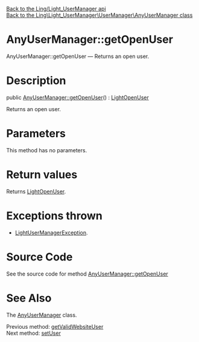 [Back to the Ling/Light_UserManager api](https://github.com/lingtalfi/Light_UserManager/blob/master/doc/api/Ling/Light_UserManager.md)<br>
[Back to the Ling\Light_UserManager\UserManager\AnyUserManager class](https://github.com/lingtalfi/Light_UserManager/blob/master/doc/api/Ling/Light_UserManager/UserManager/AnyUserManager.md)


AnyUserManager::getOpenUser
================



AnyUserManager::getOpenUser — Returns an open user.




Description
================


public [AnyUserManager::getOpenUser](https://github.com/lingtalfi/Light_UserManager/blob/master/doc/api/Ling/Light_UserManager/UserManager/AnyUserManager/getOpenUser.md)() : [LightOpenUser](https://github.com/lingtalfi/Light_User/blob/master/doc/api/Ling/Light_User/LightOpenUser.md)




Returns an open user.




Parameters
================

This method has no parameters.


Return values
================

Returns [LightOpenUser](https://github.com/lingtalfi/Light_User/blob/master/doc/api/Ling/Light_User/LightOpenUser.md).


Exceptions thrown
================

- [LightUserManagerException](https://github.com/lingtalfi/Light_UserManager/blob/master/doc/api/Ling/Light_UserManager/Exception/LightUserManagerException.md).&nbsp;







Source Code
===========
See the source code for method [AnyUserManager::getOpenUser](https://github.com/lingtalfi/Light_UserManager/blob/master/UserManager/AnyUserManager.php#L143-L150)


See Also
================

The [AnyUserManager](https://github.com/lingtalfi/Light_UserManager/blob/master/doc/api/Ling/Light_UserManager/UserManager/AnyUserManager.md) class.

Previous method: [getValidWebsiteUser](https://github.com/lingtalfi/Light_UserManager/blob/master/doc/api/Ling/Light_UserManager/UserManager/AnyUserManager/getValidWebsiteUser.md)<br>Next method: [setUser](https://github.com/lingtalfi/Light_UserManager/blob/master/doc/api/Ling/Light_UserManager/UserManager/AnyUserManager/setUser.md)<br>

